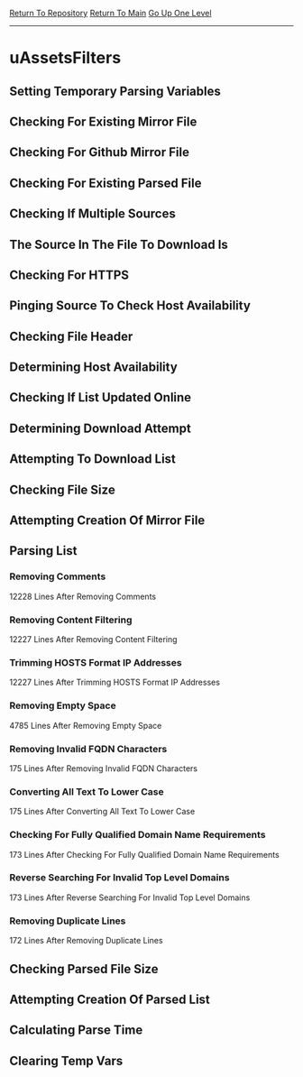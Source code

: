 [Return To Repository](https://github.com/deathbybandaid/piholeparser/)
[Return To Main](https://github.com/deathbybandaid/piholeparser/blob/master/RecentRunLogs/Mainlog.md)
[Go Up One Level](https://github.com/deathbybandaid/piholeparser/blob/master/RecentRunLogs/TopLevelScripts/30-Processing-External-Blacklists.md)
____________________________________
# uAssetsFilters
## Setting Temporary Parsing Variables
## Checking For Existing Mirror File
## Checking For Github Mirror File
## Checking For Existing Parsed File
## Checking If Multiple Sources
## The Source In The File To Download Is
## Checking For HTTPS
## Pinging Source To Check Host Availability
## Checking File Header
## Determining Host Availability
## Checking If List Updated Online
## Determining Download Attempt
## Attempting To Download List
## Checking File Size
## Attempting Creation Of Mirror File
## Parsing List
### Removing Comments
12228 Lines After Removing Comments
### Removing Content Filtering
12227 Lines After Removing Content Filtering
### Trimming HOSTS Format IP Addresses
12227 Lines After Trimming HOSTS Format IP Addresses
### Removing Empty Space
4785 Lines After Removing Empty Space
### Removing Invalid FQDN Characters
175 Lines After Removing Invalid FQDN Characters
### Converting All Text To Lower Case
175 Lines After Converting All Text To Lower Case
### Checking For Fully Qualified Domain Name Requirements
173 Lines After Checking For Fully Qualified Domain Name Requirements
### Reverse Searching For Invalid Top Level Domains
173 Lines After Reverse Searching For Invalid Top Level Domains
### Removing Duplicate Lines
172 Lines After Removing Duplicate Lines
## Checking Parsed File Size
## Attempting Creation Of Parsed List
## Calculating Parse Time
## Clearing Temp Vars
